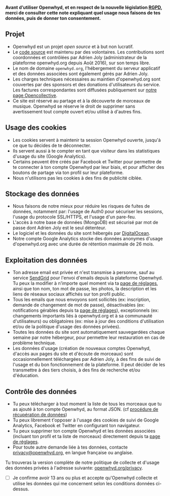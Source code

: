 **Avant d’utiliser Openwhyd, et en respect de la nouvelle législation [RGPD](https://www.eugdpr.org/), merci de consulter cette note expliquant quel usage nous faisons de tes données, puis de donner ton consentement.**

## Projet

- Openwhyd est un projet _open source_ et à but non lucratif.
- Le [code source](https://github.com/openwhyd/openwhyd) est maintenu par des volontaires. Les contributions sont coordonnées et contrôlées par Adrien Joly (administrateur de la plateforme openwhyd.org depuis Août 2016), sur son temps libre.
- Le nom de domaine `openwhyd.org`, l'hébergement du serveur applicatif et des données associées sont également gérés par Adrien Joly.
- Les charges techniques nécessaires au maintien d'openwhyd.org sont couvertes par des sponsors et des donations d'utilisateurs du service. Les factures correspondantes sont diffusées publiquement sur [notre page Opencollective](https://opencollective.com/openwhyd).
- Ce site est réservé au partage et à la découverte de morceaux de musique. Openwhyd se réserve le droit de supprimer sans avertissement tout compte ouvert et/ou utilisé à d'autres fins.

## Usage des cookies

- Les cookies servent à maintenir ta session Openwhyd ouverte, jusqu'à ce que tu décides de te déconnecter.
- Ils servent aussi à te compter en tant que visiteur dans les statistiques d'usage du site (Google Analytics).
- Certains peuvent être créés par Facebook et Twitter pour permettre de te connecter à ton compte Openwhyd par leur biais, et pour afficher des boutons de partage via ton profil sur leur plateforme.
- Nous n'utilisons pas les cookies à des fins de publicité ciblée.

## Stockage des données

- Nous faisons de notre mieux pour réduire les risques de fuites de données, notamment par: l'usage de Auth0 pour sécuriser les sessions, l'usage du protocole SSL/HTTPS, et l'usage d'un pare-feu.
- L'accès à notre base de données (MongoDB) est sécurisé par mot de passe dont Adrien Joly est le seul détenteur.
- Le logiciel et les données du site sont hébergés par [DigitalOcean](https://www.digitalocean.com/security/gdpr/).
- Notre compte Google Analytics stocke des données anonymes d'usage d'openwhyd.org avec une durée de rétention maximale de 26 mois.

## Exploitation des données

- Ton adresse email est privée et n'est transmise à personne, sauf au service [SendGrid](https://sendgrid.com/policies/tos/) pour l'envoi d'emails depuis la plateforme Openwhyd. Tu peux la modifier à n’importe quel moment via ta [page de réglages](https://openwhyd.org/settings), ainsi que ton nom, ton mot de passe, les photos, la description et les liens de réseaux sociaux affichés sur ton profil public.
- Tous les emails que nous envoyons sont sollicités (ex: inscription, demande de changement de mot de passe), désactivables (ex: notifications gérables depuis ta [page de réglages](https://openwhyd.org/settings)), exceptionnels (ex: changements importants liés à openwhyd.org et à sa communauté d'utilisateurs) ou obligatoires (ex: mise à jour des conditions d'utilisation et/ou de la politique d'usage des données privées).
- Toutes les données du site sont automatiquement sauvegardées chaque semaine par notre hébergeur, pour permettre leur restauration en cas de problème technique.
- Les données d'usage (création de nouveaux comptes Openwhyd, d'accès aux pages du site et d'écoute de morceaux) sont occasionnellement téléchargées par Adrien Joly, à des fins de suivi de l'usage et du bon fonctionnement de la plateforme. Il peut décider de les transmettre à des tiers choisis, à des fins de recherche et/ou d'éducation.

## Contrôle des données

- Tu peux télécharger à tout moment la liste de tous les morceaux que tu as ajouté à ton compte Openwhyd, au format JSON. (cf [procédure de récupération de données](https://github.com/openwhyd/openwhyd/blob/main/docs/FAQ.md#how-to-export-my-tracks--comment-exporter-ma-musique-en-csv-ou-json-))
- Tu peux librement t'opposer à l'usage des cookies de suivi de Google Analytics, Facebook et Twitter en configurant ton navigateur.
- Tu peux supprimer ton compte Openwhyd et les données associées (incluant ton profil et ta liste de morceaux) directement depuis ta [page de réglages](https://openwhyd.org/settings).
- Pour toute autre demande liée à tes données, contacte [privacy@openwhyd.org](mailto:privacy@openwhyd.org), en langue française ou anglaise.

Tu trouveras la version complète de notre politique de collecte et d'usage des données privées à l'adresse suivante: [openwhyd.org/privacy](/privacy).

- [ ] Je confirme avoir 13 ans ou plus et accepte qu'Openwhyd collecte et utilise les données qui me concernent selon les conditions données ci-dessus.
